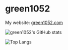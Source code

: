 # green1052

My website: [green1052.com](https://green1052.com)

![green1052's GitHub stats](https://github-readme-stats.vercel.app/api?username=green1052&count_private=true&show_icons=true&theme=city_lights&bg_color=ffffff00&hide_border=true)

![Top Langs](https://github-readme-stats.vercel.app/api/top-langs/?username=green1052&langs_count=15&layout=compact&theme=city_lights&bg_color=ffffff00&hide_border=true)
